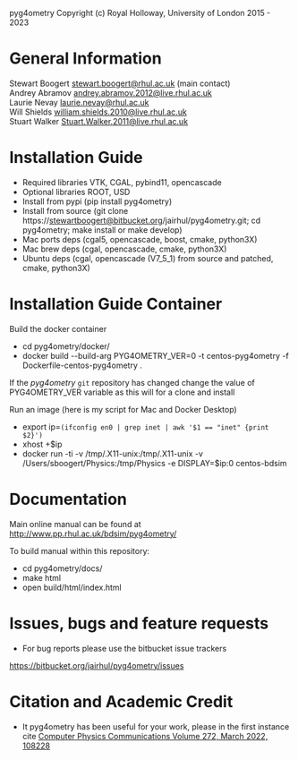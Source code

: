 pyg4ometry Copyright (c) Royal Holloway, University of London 2015 - 2023

General Information
===================

Stewart Boogert       <stewart.boogert@rhul.ac.uk> (main contact)  
Andrey Abramov        <andrey.abramov.2012@live.rhul.ac.uk>  
Laurie Nevay          <laurie.nevay@rhul.ac.uk>  
Will Shields          <william.shields.2010@live.rhul.ac.uk>  
Stuart Walker         <Stuart.Walker.2011@live.rhul.ac.uk>

Installation Guide
==================

  * Required libraries VTK, CGAL, pybind11, opencascade
  * Optional libraries ROOT, USD
  * Install from pypi (pip install pyg4ometry)
  * Install from source (git clone https://stewartboogert@bitbucket.org/jairhul/pyg4ometry.git; cd pyg4ometry; make install or make develop)
  * Mac ports deps (cgal5, opencascade, boost, cmake, python3X)
  * Mac brew deps (cgal, opencascade, cmake, python3X)
  * Ubuntu deps (cgal, opencascade (V7_5_1) from source and patched, cmake, python3X)

Installation Guide Container
============================
 
Build the docker container

  * cd pyg4ometry/docker/
  * docker build --build-arg PYG4OMETRY_VER=0 -t centos-pyg4ometry -f Dockerfile-centos-pyg4ometry .

If the *pyg4ometry* `git` repository has changed change the value of PYG4OMETRY_VER variable
as this will for a clone and install 

Run an image (here is my script for Mac and Docker Desktop)

  * export ip=`(ifconfig en0 | grep inet | awk '$1 == "inet" {print $2}')`
  * xhost +$ip
  * docker run -ti -v /tmp/.X11-unix:/tmp/.X11-unix -v /Users/sboogert/Physics:/tmp/Physics -e DISPLAY=$ip:0 centos-bdsim 
  
Documentation 
=============

Main online manual can be found at http://www.pp.rhul.ac.uk/bdsim/pyg4ometry/

To build manual within this repository:

  * cd pyg4ometry/docs/
  * make html
  * open build/html/index.html


Issues, bugs and feature requests 
=================================

  * For bug reports please use the bitbucket issue trackers

https://bitbucket.org/jairhul/pyg4ometry/issues

Citation and Academic Credit 
============================

  * It pyg4ometry has been useful for your work, please in the first instance cite [Computer Physics Communications Volume 272, March 2022, 108228](https://www.sciencedirect.com/science/article/pii/S0010465521003404)
